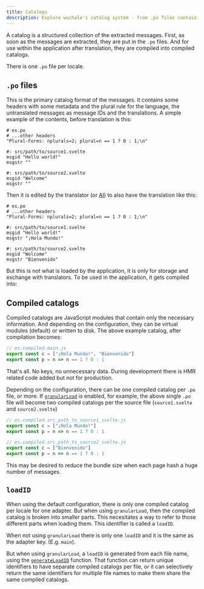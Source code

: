 ```yaml
---
title: Catalogs
description: Explore wuchale's catalog system - from .po files containing extracted messages to compiled JavaScript modules for efficient runtime use, with support for granular loading and custom loadIDs.
---
```


A catalog is a structured collection of the extracted messages. First, as soon as
the messages are extracted, they are put in the `.po` files. And for use within the
application after translation, they are compiled into compiled catalogs.

There is one `.po` file per locale.

## `.po` files

This is the primary catalog format of the messages. It contains some headers with
some metadata and the plural rule for the language, the untranslated messages as
message IDs and the translations. A simple example of the contents, before
translation is this:

```po
# es.po
# ...other headers
"Plural-Forms: nplurals=2; plural=n == 1 ? 0 : 1;\n"

#: src/path/to/source1.svelte
msgid "Hello world!"
msgstr ""

#: src/path/to/source2.svelte
msgid "Welcome"
msgstr ""
```

Then it is edited by the translator (or [AI](/guides/ai)) to also have
the translation like this:

```po
# es.po
# ...other headers
"Plural-Forms: nplurals=2; plural=n == 1 ? 0 : 1;\n"

#: src/path/to/source1.svelte
msgid "Hello world!"
msgstr "¡Hola Mundo!"

#: src/path/to/source2.svelte
msgid "Welcome"
msgstr "Bienvenido"
```

But this is not what is loaded by the application, it is only for storage and
exchange with translators. To be used in the application, it gets compiled into:

## Compiled catalogs

Compiled catalogs are JavaScript modules that contain only the necessary
information. And depending on the configuration, they can be virtual modules
(default) or written to disk. The above example catalog, after compilation
becomes:

```js
// es.compiled.main.js
export const c = ["¡Hola Mundo!", "Bienvenido"]
export const p = n => n == 1 ? 0 : 1
```

That's all. No keys, no unnecessary data. During development there is HMR
related code added but not for production.

Depending on the configuration, there can be one compiled catalog per `.po`
file, or more. If [`granularLoad`](/reference/adapter-common/#granularload) is
enabled, for example, the above single `.po` file will become two compiled
catalogs per the source file (`source1.svelte` and `source2.svelte`)

```js
// es.compiled.src_path_to_source1_svelte.js
export const c = ["¡Hola Mundo!"]
export const p = n => n == 1 ? 0 : 1
```

```js
// es.compiled.src_path_to_source2_svelte.js
export const c = ["Bienvenido"]
export const p = n => n == 1 ? 0 : 1
```

This may be desired to reduce the bundle size when each page hash a huge number
of messages.

## `loadID`

When using the default configuration, there is only one compiled catalog per
locale for one adapter. But when using `granularLoad`, then the compiled
catalog is broken into smaller parts. This necesitates a way to refer to those
different parts when loading them. This identifier is called a `loadID`.

When not using `granularLoad` there is only one `loadID` and it is the same as
the adapter key. (E.g. `main`).

But when using `granularLoad`, a `loadID` is generated from each file name,
using the [`generateLoadID`](/reference/adapter-common/#generateloadid)
function. That function can return unique identifiers to have separate compiled
catalogs per file, or it can selectively return the same identifiers for
multiple file names to make them share the same compiled catalogs.
